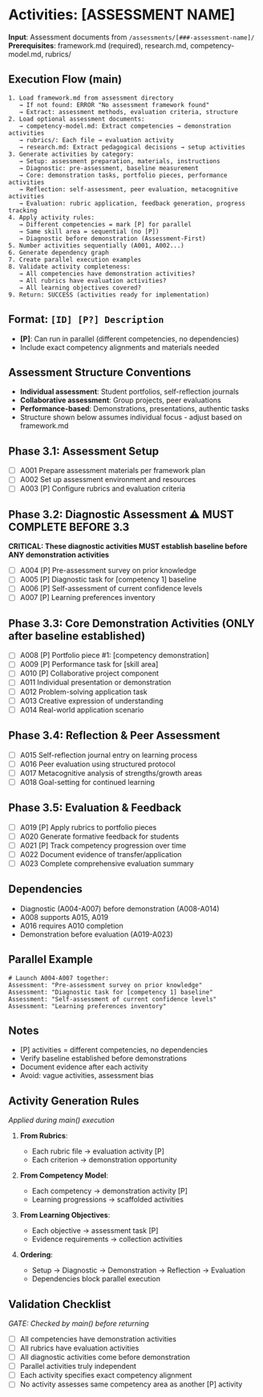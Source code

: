 # Activities: [ASSESSMENT NAME]

**Input**: Assessment documents from `/assessments/[###-assessment-name]/`
**Prerequisites**: framework.md (required), research.md, competency-model.md, rubrics/

## Execution Flow (main)
```
1. Load framework.md from assessment directory
   → If not found: ERROR "No assessment framework found"
   → Extract: assessment methods, evaluation criteria, structure
2. Load optional assessment documents:
   → competency-model.md: Extract competencies → demonstration activities
   → rubrics/: Each file → evaluation activity
   → research.md: Extract pedagogical decisions → setup activities
3. Generate activities by category:
   → Setup: assessment preparation, materials, instructions
   → Diagnostic: pre-assessment, baseline measurement
   → Core: demonstration tasks, portfolio pieces, performance activities
   → Reflection: self-assessment, peer evaluation, metacognitive activities
   → Evaluation: rubric application, feedback generation, progress tracking
4. Apply activity rules:
   → Different competencies = mark [P] for parallel
   → Same skill area = sequential (no [P])
   → Diagnostic before demonstration (Assessment-First)
5. Number activities sequentially (A001, A002...)
6. Generate dependency graph
7. Create parallel execution examples
8. Validate activity completeness:
   → All competencies have demonstration activities?
   → All rubrics have evaluation activities?
   → All learning objectives covered?
9. Return: SUCCESS (activities ready for implementation)
```

## Format: `[ID] [P?] Description`
- **[P]**: Can run in parallel (different competencies, no dependencies)
- Include exact competency alignments and materials needed

## Assessment Structure Conventions
- **Individual assessment**: Student portfolios, self-reflection journals
- **Collaborative assessment**: Group projects, peer evaluations
- **Performance-based**: Demonstrations, presentations, authentic tasks
- Structure shown below assumes individual focus - adjust based on framework.md

## Phase 3.1: Assessment Setup
- [ ] A001 Prepare assessment materials per framework plan
- [ ] A002 Set up assessment environment and resources
- [ ] A003 [P] Configure rubrics and evaluation criteria

## Phase 3.2: Diagnostic Assessment ⚠️ MUST COMPLETE BEFORE 3.3
**CRITICAL: These diagnostic activities MUST establish baseline before ANY demonstration activities**
- [ ] A004 [P] Pre-assessment survey on prior knowledge
- [ ] A005 [P] Diagnostic task for [competency 1] baseline
- [ ] A006 [P] Self-assessment of current confidence levels
- [ ] A007 [P] Learning preferences inventory

## Phase 3.3: Core Demonstration Activities (ONLY after baseline established)
- [ ] A008 [P] Portfolio piece #1: [competency demonstration]
- [ ] A009 [P] Performance task for [skill area]
- [ ] A010 [P] Collaborative project component
- [ ] A011 Individual presentation or demonstration
- [ ] A012 Problem-solving application task
- [ ] A013 Creative expression of understanding
- [ ] A014 Real-world application scenario

## Phase 3.4: Reflection & Peer Assessment
- [ ] A015 Self-reflection journal entry on learning process
- [ ] A016 Peer evaluation using structured protocol
- [ ] A017 Metacognitive analysis of strengths/growth areas
- [ ] A018 Goal-setting for continued learning

## Phase 3.5: Evaluation & Feedback
- [ ] A019 [P] Apply rubrics to portfolio pieces
- [ ] A020 Generate formative feedback for students
- [ ] A021 [P] Track competency progression over time
- [ ] A022 Document evidence of transfer/application
- [ ] A023 Complete comprehensive evaluation summary

## Dependencies
- Diagnostic (A004-A007) before demonstration (A008-A014)
- A008 supports A015, A019
- A016 requires A010 completion
- Demonstration before evaluation (A019-A023)

## Parallel Example
```
# Launch A004-A007 together:
Assessment: "Pre-assessment survey on prior knowledge"
Assessment: "Diagnostic task for [competency 1] baseline" 
Assessment: "Self-assessment of current confidence levels"
Assessment: "Learning preferences inventory"
```

## Notes
- [P] activities = different competencies, no dependencies
- Verify baseline established before demonstrations
- Document evidence after each activity
- Avoid: vague activities, assessment bias

## Activity Generation Rules
*Applied during main() execution*

1. **From Rubrics**:
   - Each rubric file → evaluation activity [P]
   - Each criterion → demonstration opportunity
   
2. **From Competency Model**:
   - Each competency → demonstration activity [P]
   - Learning progressions → scaffolded activities
   
3. **From Learning Objectives**:
   - Each objective → assessment task [P]
   - Evidence requirements → collection activities

4. **Ordering**:
   - Setup → Diagnostic → Demonstration → Reflection → Evaluation
   - Dependencies block parallel execution

## Validation Checklist
*GATE: Checked by main() before returning*

- [ ] All competencies have demonstration activities
- [ ] All rubrics have evaluation activities
- [ ] All diagnostic activities come before demonstration
- [ ] Parallel activities truly independent
- [ ] Each activity specifies exact competency alignment
- [ ] No activity assesses same competency area as another [P] activity